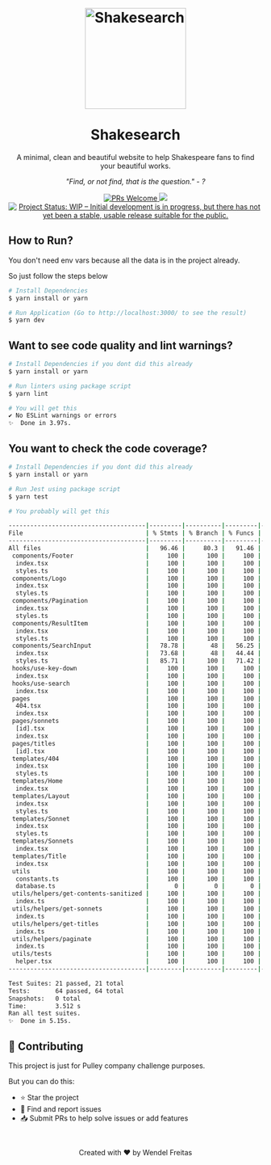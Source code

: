 <h1 align="center">
  <br>
  <img src="https://i.imgur.com/weGyiLq.png" alt="Shakesearch" height="200" width="200">
  <br><br>
  Shakesearch
</h1>

<p align="center">A minimal, clean and beautiful website to help Shakespeare fans to find your beautiful works.</p>

<p align="center"><i>"Find, or not find, that is the question." - ?</i> </p>

<p align="center">
  <a href="http://makeapullrequest.com">
    <img src="https://img.shields.io/badge/contribuition-welcome-brightgreen.svg" alt="PRs Welcome">
  </a>
  <a href="https://saythanks.io/to/wendelfreitas">
      <img src="https://img.shields.io/badge/SayThanks.io-%E2%98%BC-1EAEDB.svg">
  </a>
<a href="https://www.repostatus.org/#wip"><img src="https://www.repostatus.org/badges/latest/wip.svg" alt="Project Status: WIP – Initial development is in progress, but there has not yet been a stable, usable release suitable for the public." /></a>
</p>

<h2>How to Run?</h2>

You don't need env vars because all the data is in the project already.

So just follow the steps below

```bash
# Install Dependencies
$ yarn install or yarn

# Run Application (Go to http://localhost:3000/ to see the result)
$ yarn dev

```

<h2>Want to see code quality and lint warnings?</h2>

```bash
# Install Dependencies if you dont did this already
$ yarn install or yarn

# Run linters using package script
$ yarn lint

# You will get this
✔ No ESLint warnings or errors
✨  Done in 3.97s.
```

<h2>You want to check the code coverage?</h2>

```bash
# Install Dependencies if you dont did this already
$ yarn install or yarn

# Run Jest using package script
$ yarn test

# You probably will get this

--------------------------------------|---------|----------|---------|---------|-------------------
File                                  | % Stmts | % Branch | % Funcs | % Lines | Uncovered Lines
--------------------------------------|---------|----------|---------|---------|-------------------
All files                             |   96.46 |     80.3 |   91.46 |   96.41 |
 components/Footer                    |     100 |      100 |     100 |     100 |
  index.tsx                           |     100 |      100 |     100 |     100 |
  styles.ts                           |     100 |      100 |     100 |     100 |
 components/Logo                      |     100 |      100 |     100 |     100 |
  index.tsx                           |     100 |      100 |     100 |     100 |
  styles.ts                           |     100 |      100 |     100 |     100 |
 components/Pagination                |     100 |      100 |     100 |     100 |
  index.tsx                           |     100 |      100 |     100 |     100 |
  styles.ts                           |     100 |      100 |     100 |     100 |
 components/ResultItem                |     100 |      100 |     100 |     100 |
  index.tsx                           |     100 |      100 |     100 |     100 |
  styles.ts                           |     100 |      100 |     100 |     100 |
 components/SearchInput               |   78.78 |       48 |   56.25 |   78.78 |
  index.tsx                           |   73.68 |       48 |   44.44 |   73.68 | 57-98
  styles.ts                           |   85.71 |      100 |   71.42 |   85.71 | 100,115
 hooks/use-key-down                   |     100 |      100 |     100 |     100 |
  index.tsx                           |     100 |      100 |     100 |     100 |
 hooks/use-search                     |     100 |      100 |     100 |     100 |
  index.tsx                           |     100 |      100 |     100 |     100 |
 pages                                |     100 |      100 |     100 |     100 |
  404.tsx                             |     100 |      100 |     100 |     100 |
  index.tsx                           |     100 |      100 |     100 |     100 |
 pages/sonnets                        |     100 |      100 |     100 |     100 |
  [id].tsx                            |     100 |      100 |     100 |     100 |
  index.tsx                           |     100 |      100 |     100 |     100 |
 pages/titles                         |     100 |      100 |     100 |     100 |
  [id].tsx                            |     100 |      100 |     100 |     100 |
 templates/404                        |     100 |      100 |     100 |     100 |
  index.tsx                           |     100 |      100 |     100 |     100 |
  styles.ts                           |     100 |      100 |     100 |     100 |
 templates/Home                       |     100 |      100 |     100 |     100 |
  index.tsx                           |     100 |      100 |     100 |     100 |
 templates/Layout                     |     100 |      100 |     100 |     100 |
  index.tsx                           |     100 |      100 |     100 |     100 |
  styles.ts                           |     100 |      100 |     100 |     100 |
 templates/Sonnet                     |     100 |      100 |     100 |     100 |
  index.tsx                           |     100 |      100 |     100 |     100 |
  styles.ts                           |     100 |      100 |     100 |     100 |
 templates/Sonnets                    |     100 |      100 |     100 |     100 |
  index.tsx                           |     100 |      100 |     100 |     100 |
 templates/Title                      |     100 |      100 |     100 |     100 |
  index.tsx                           |     100 |      100 |     100 |     100 |
 utils                                |     100 |      100 |     100 |     100 |
  constants.ts                        |     100 |      100 |     100 |     100 |
  database.ts                         |       0 |        0 |       0 |       0 |
 utils/helpers/get-contents-sanitized |     100 |      100 |     100 |     100 |
  index.ts                            |     100 |      100 |     100 |     100 |
 utils/helpers/get-sonnets            |     100 |      100 |     100 |     100 |
  index.ts                            |     100 |      100 |     100 |     100 |
 utils/helpers/get-titles             |     100 |      100 |     100 |     100 |
  index.ts                            |     100 |      100 |     100 |     100 |
 utils/helpers/paginate               |     100 |      100 |     100 |     100 |
  index.ts                            |     100 |      100 |     100 |     100 |
 utils/tests                          |     100 |      100 |     100 |     100 |
  helper.tsx                          |     100 |      100 |     100 |     100 |
--------------------------------------|---------|----------|---------|---------|-------------------

Test Suites: 21 passed, 21 total
Tests:       64 passed, 64 total
Snapshots:   0 total
Time:        3.512 s
Ran all test suites.
✨  Done in 5.15s.
```

## :handshake: **Contributing**

This project is just for Pulley company challenge purposes.

But you can do this:

- ⭐️ Star the project
- 🐛 Find and report issues
- 📥 Submit PRs to help solve issues or add features

<br>
<p align="center">Created with ❤︎ by Wendel Freitas </p>
